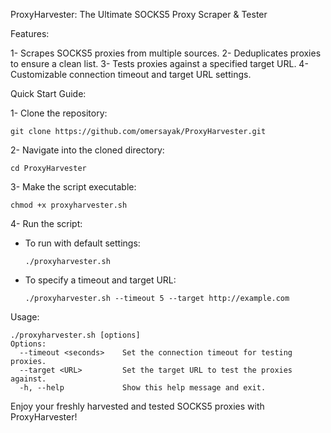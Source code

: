 ProxyHarvester: The Ultimate SOCKS5 Proxy Scraper & Tester

Features:

1- Scrapes SOCKS5 proxies from multiple sources.
2- Deduplicates proxies to ensure a clean list.
3- Tests proxies against a specified target URL.
4- Customizable connection timeout and target URL settings.

Quick Start Guide: 

1- Clone the repository:

    git clone https://github.com/omersayak/ProxyHarvester.git
    
2- Navigate into the cloned directory:
    
    cd ProxyHarvester

3- Make the script executable:

    chmod +x proxyharvester.sh

4- Run the script:
  - To run with default settings:

        ./proxyharvester.sh
  - To specify a timeout and target URL:

        ./proxyharvester.sh --timeout 5 --target http://example.com


Usage:

    ./proxyharvester.sh [options]
    Options:
      --timeout <seconds>    Set the connection timeout for testing proxies.
      --target <URL>         Set the target URL to test the proxies against.
      -h, --help             Show this help message and exit.


Enjoy your freshly harvested and tested SOCKS5 proxies with ProxyHarvester!
